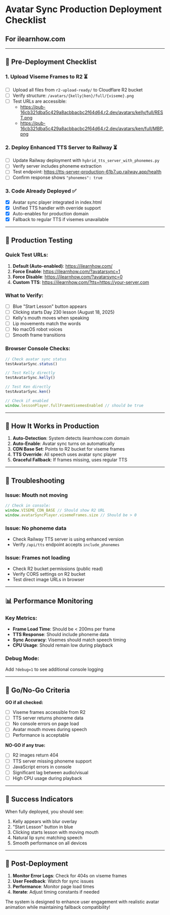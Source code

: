 # Avatar Sync Production Deployment Checklist
## For ilearnhow.com

---

## 🚀 Pre-Deployment Checklist

### 1. **Upload Viseme Frames to R2** ⏳
- [ ] Upload all files from `r2-upload-ready/` to Cloudflare R2 bucket
- [ ] Verify structure: `/avatars/{kelly|ken}/full/{viseme}.png`
- [ ] Test URLs are accessible:
  - https://pub-16cb321dba5c429a8acbbacbc2f64d64.r2.dev/avatars/kelly/full/REST.png
  - https://pub-16cb321dba5c429a8acbbacbc2f64d64.r2.dev/avatars/ken/full/MBP.png

### 2. **Deploy Enhanced TTS Server to Railway** ⏳
- [ ] Update Railway deployment with `hybrid_tts_server_with_phonemes.py`
- [ ] Verify server includes phoneme extraction
- [ ] Test endpoint: https://tts-server-production-61b7.up.railway.app/health
- [ ] Confirm response shows `"phonemes": true`

### 3. **Code Already Deployed** ✅
- [x] Avatar sync player integrated in index.html
- [x] Unified TTS handler with override support
- [x] Auto-enables for production domain
- [x] Fallback to regular TTS if visemes unavailable

---

## 🧪 Production Testing

### Quick Test URLs:
1. **Default (Auto-enabled)**: https://ilearnhow.com/
2. **Force Enable**: https://ilearnhow.com/?avatarsync=1
3. **Force Disable**: https://ilearnhow.com/?avatarsync=0
4. **Custom TTS**: https://ilearnhow.com/?tts=https://your-server.com

### What to Verify:
- [ ] Blue "Start Lesson" button appears
- [ ] Clicking starts Day 230 lesson (August 18, 2025)
- [ ] Kelly's mouth moves when speaking
- [ ] Lip movements match the words
- [ ] No macOS robot voices
- [ ] Smooth frame transitions

### Browser Console Checks:
```javascript
// Check avatar sync status
testAvatarSync.status()

// Test Kelly directly
testAvatarSync.kelly()

// Test Ken directly
testAvatarSync.ken()

// Check if enabled
window.lessonPlayer.fullFrameVisemesEnabled // should be true
```

---

## 🎯 How It Works in Production

1. **Auto-Detection**: System detects ilearnhow.com domain
2. **Auto-Enable**: Avatar sync turns on automatically
3. **CDN Base Set**: Points to R2 bucket for viseme frames
4. **TTS Override**: All speech uses avatar sync player
5. **Graceful Fallback**: If frames missing, uses regular TTS

---

## 🔧 Troubleshooting

### Issue: Mouth not moving
```javascript
// Check in console:
window.VISEME_CDN_BASE // Should show R2 URL
window.avatarSyncPlayer.visemeFrames.size // Should be > 0
```

### Issue: No phoneme data
- Check Railway TTS server is using enhanced version
- Verify `/api/tts` endpoint accepts `include_phonemes`

### Issue: Frames not loading
- Check R2 bucket permissions (public read)
- Verify CORS settings on R2 bucket
- Test direct image URLs in browser

---

## 📊 Performance Monitoring

### Key Metrics:
- **Frame Load Time**: Should be < 200ms per frame
- **TTS Response**: Should include phoneme data
- **Sync Accuracy**: Visemes should match speech timing
- **CPU Usage**: Should remain low during playback

### Debug Mode:
Add `?debug=1` to see additional console logging

---

## 🚦 Go/No-Go Criteria

**GO if all checked:**
- [ ] Viseme frames accessible from R2
- [ ] TTS server returns phoneme data
- [ ] No console errors on page load
- [ ] Avatar mouth moves during speech
- [ ] Performance is acceptable

**NO-GO if any true:**
- [ ] R2 images return 404
- [ ] TTS server missing phoneme support
- [ ] JavaScript errors in console
- [ ] Significant lag between audio/visual
- [ ] High CPU usage during playback

---

## 🎉 Success Indicators

When fully deployed, you should see:
1. Kelly appears with blur overlay
2. "Start Lesson" button in blue
3. Clicking starts lesson with moving mouth
4. Natural lip sync matching speech
5. Smooth performance on all devices

---

## 📝 Post-Deployment

1. **Monitor Error Logs**: Check for 404s on viseme frames
2. **User Feedback**: Watch for sync issues
3. **Performance**: Monitor page load times
4. **Iterate**: Adjust timing constants if needed

The system is designed to enhance user engagement with realistic avatar animation while maintaining fallback compatibility!

